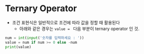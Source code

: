 # Ternary Operator

- 조건 표현식은 일반적으로 조건에 따라 값을 정할 때 활용된다
  - 아래와 같은 경우는 `value = ` 다음 부분이 ternary operator 인 것.

```python
num = int(input('숫자를 입력하세요 : '))
value = num if num >= 0 else -num
print(value)
```

